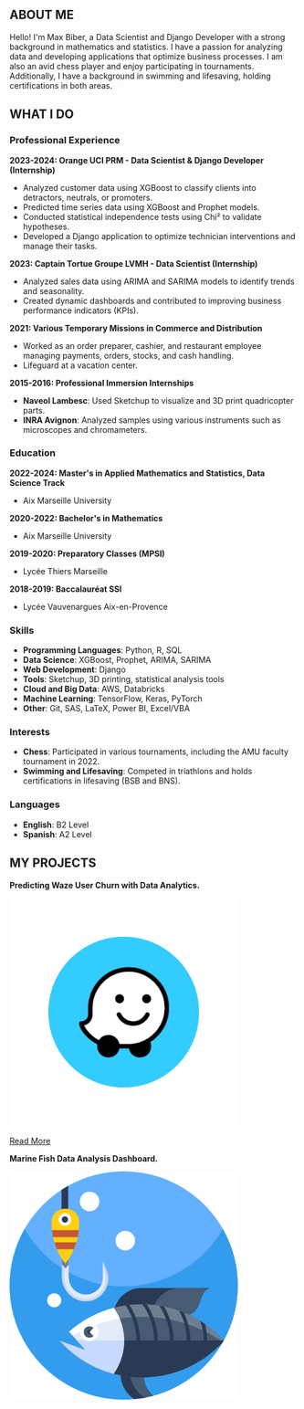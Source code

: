 ## ABOUT ME

Hello! I'm Max Biber, a Data Scientist and Django Developer with a strong background in mathematics and statistics. I have a passion for analyzing data and developing applications that optimize business processes. I am also an avid chess player and enjoy participating in tournaments. Additionally, I have a background in swimming and lifesaving, holding certifications in both areas.

## WHAT I DO

### Professional Experience

**2023-2024: Orange UCI PRM - Data Scientist & Django Developer (Internship)**
- Analyzed customer data using XGBoost to classify clients into detractors, neutrals, or promoters.
- Predicted time series data using XGBoost and Prophet models.
- Conducted statistical independence tests using Chi² to validate hypotheses.
- Developed a Django application to optimize technician interventions and manage their tasks.

**2023: Captain Tortue Groupe LVMH - Data Scientist (Internship)**
- Analyzed sales data using ARIMA and SARIMA models to identify trends and seasonality.
- Created dynamic dashboards and contributed to improving business performance indicators (KPIs).

**2021: Various Temporary Missions in Commerce and Distribution**
- Worked as an order preparer, cashier, and restaurant employee managing payments, orders, stocks, and cash handling.
- Lifeguard at a vacation center.

**2015-2016: Professional Immersion Internships**
- **Naveol Lambesc**: Used Sketchup to visualize and 3D print quadricopter parts.
- **INRA Avignon**: Analyzed samples using various instruments such as microscopes and chromameters.

### Education

**2022-2024: Master's in Applied Mathematics and Statistics, Data Science Track**
- Aix Marseille University

**2020-2022: Bachelor's in Mathematics**
- Aix Marseille University

**2019-2020: Preparatory Classes (MPSI)**
- Lycée Thiers Marseille

**2018-2019: Baccalauréat SSI**
- Lycée Vauvenargues Aix-en-Provence

### Skills

- **Programming Languages**: Python, R, SQL
- **Data Science**: XGBoost, Prophet, ARIMA, SARIMA
- **Web Development**: Django
- **Tools**: Sketchup, 3D printing, statistical analysis tools
- **Cloud and Big Data**: AWS, Databricks
- **Machine Learning**: TensorFlow, Keras, PyTorch
- **Other**: Git, SAS, LaTeX, Power BI, Excel/VBA

### Interests

- **Chess**: Participated in various tournaments, including the AMU faculty tournament in 2022.
- **Swimming and Lifesaving**: Competed in triathlons and holds certifications in lifesaving (BSB and BNS).

### Languages

- **English**: B2 Level
- **Spanish**: A2 Level

## MY PROJECTS

**Predicting Waze User Churn with Data Analytics.**

<img src="waze_img.png" alt="Waze Image" width="400"/>

[Read More](https://github.com/MaxBiber/Waze/blob/main/waze_notebook.ipynb)

**Marine Fish Data Analysis Dashboard.**

<img src="icon.png" alt="Marine Fish Image" width="400"/>

